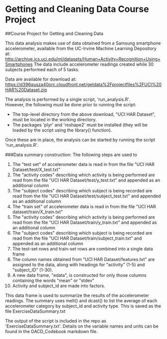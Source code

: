 # Getting and Cleaning Data Course Project
##Course Project for Getting and Cleaning Data

This data analysis makes use of data obtained from a Samsung smartphone accelerometer, available from the UC-Irvine Machine Learning Depository at:
http://archive.ics.uci.edu/ml/datasets/Human+Activity+Recognition+Using+Smartphones
The data include accelerometer readings created while 30 subjects performed each of 5 tasks.

Data are available for download at:
https://d396qusza40orc.cloudfront.net/getdata%2Fprojectfiles%2FUCI%20HAR%20Dataset.zip

The analysis is performed by a single script, 'run_analysis.R'.  
However, the following must be done prior to running the script:
* The top-level directory from the above download, "UCI HAR Dataset", must be located in the working directory.
* The packages 'plyr' and 'reshape2' must be installed (they will be loaded by the script using the library() function).

Once these are in place, the analysis can be started by running the script 'run_analysis.R'.

###Data summary construction:
The following steps are used to 

1. The "test set" of accelerometer data is read in from the file "UCI HAR Dataset/test/X_test.txt"
2. The "activity codes" describing which activity is being performed are read from the file "UCI HAR Dataset/test/y_test.txt" and appended as an additional column
3. The "subject codes" describing which subject is being recorded are read from the file "UCI HAR Dataset/test/subject_test.txt" and appended as an additional column
4. The "train set" of accelerometer data is read in from the file "UCI HAR dataset/train/X_train.txt"
5. The "activity codes" describing which activity is being performed are read from the file "UCI HAR Dataset/train/y_train.txt" and appended as an additional column
6. The "subject codes" describing which subject is being recorded are read from the file "UCI HAR Dataset/train/subject_train.txt" and appended as an additional column
7. The test-set rows and train-set rows are combined into a single data frame
8. The column names obtained from "UCI HAR Dataset/features.txt" are assigned to the data, along with headings for "activity" (1-5) and "subject_ID" (1-30).
9. A new data frame, "edata", is constructed for only those columns containing the words "mean" or "stdev"
10. Activity and subject_id are made into factors.

This data frame is used to summarize the results of the accelerometer readings.  The summary uses melt() and dcast() to list the average of each accelerometer category by subject_id and activity type.  This is saved as the file ExerciseDataSummary.txt

The output of the script is included in the repo as 'ExerciseDataSummary.txt'.
Details on the variable names and units can be found in the GACD_Codebook markdown file.



